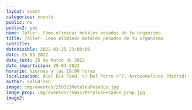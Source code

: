 ```yaml
---
layout: event
categories: evento
public: no
public2: yes
name: Taller- Cómo eliminar metales pesados de tu organismo
title: Taller- Cómo eliminar metales pesados de tu organismo
subtitle:
dateVisible: 2022-03-25 23:00:00
date: 25-03-2022
date_text: 25 de Marzo de 2022
date_imparticion: 25-03-2022
horario: Viernes a las 19:00 horas
localizacion: Acal Bio Food, c/ Del Potro n°7, Arroyomolinos (Madrid)
author: Salud-Zen
image: img/eventos/250322MetalesPesados.jpg
image_prop: img/eventos/250322MetalesPesados_prop.jpg
image2:
---
```

